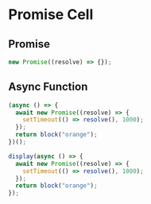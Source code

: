 # Promise Cell

## Promise

```js eval
new Promise((resolve) => {});
```

## Async Function

```js eval
(async () => {
  await new Promise((resolve) => {
    setTimeout(() => resolve(), 1000);
  });
  return block("orange");
})();
```

```js eval
display(async () => {
  await new Promise((resolve) => {
    setTimeout(() => resolve(), 1000);
  });
  return block("orange");
});
```
